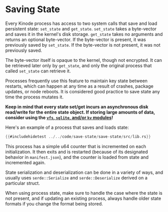 # Saving State

Every Kinode process has access to two system calls that save and load persistent state: `set_state` and `get_state`.
`set_state` takes a byte-vector and saves it in the kernel's disk storage.
`get_state` takes no arguments and returns an optional byte-vector.
If the byte-vector is present, it was previously saved by `set_state`.
If the byte-vector is not present, it was not previously saved.

The byte-vector itself is opaque to the kernel, though not encrypted.
It can be retrieved later only by `get_state`, and only the original process that called `set_state` can retrieve it.

Processes frequently use this feature to maintain key state between restarts, which can happen at any time as a result of crashes, package updates, or node reboots.
It is considered good practice to save state any time the process mutates it.

**Keep in mind that every state set/get incurs an asynchronous disk read/write for the entire state object.
If storing large amounts of data, consider using the [`vfs`, `sqlite`, and/or `kv` modules](../system/databases.md)!**

Here's an example of a process that saves and loads state:

```rust
{{#includehidetest ../../code/save-state/save-state/src/lib.rs}}
```

This process has a simple u64 counter that is incremented on each initialization.
It then exits and is restarted (because of its designated behavior in `manifest.json`), and the counter is loaded from state and incremented again.

State serialization and deserialization can be done in a variety of ways, and usually uses `serde::Serialize` and `serde::Deserialize` derived on a particular struct.

When using process state, make sure to handle the case where the state is not present, and if updating an existing process, always handle older state formats if you change the format being stored.
